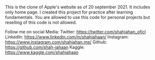 This is the clone of Apple's website as of 20 september 2021. It includes only home page.
I created this project for practice after learning fundamentals.
You are allowed to use this code for personal projects but reselling of this code is not allowed.



Follow me on social Media:
Twitter: https://twitter.com/shahjahan_oficl
LinkedIn: https://www.linkedin.com/in/shahjahaan/
Instagram: https://www.instagram.com/shahjahan.me/
Github: https://github.com/shah-jahaan
Kaggle: https://www.kaggle.com/shahjahaan